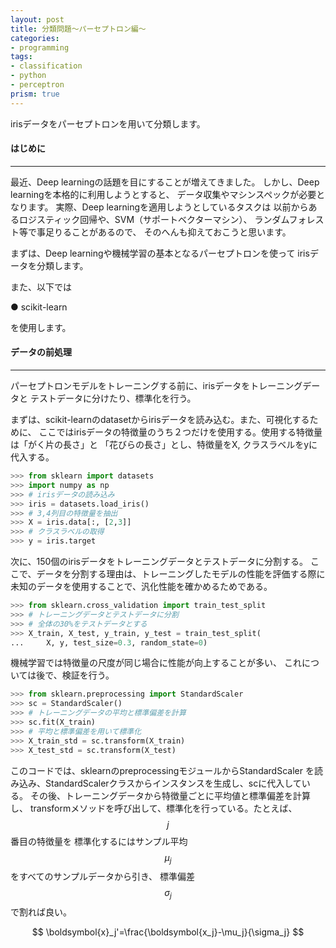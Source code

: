 ```yaml
---
layout: post
title: 分類問題〜パーセプトロン編〜
categories:
- programming
tags:
- classification
- python
- perceptron
prism: true
---
```

irisデータをパーセプトロンを用いて分類します。

#### はじめに
---
最近、Deep learningの話題を目にすることが増えてきました。
しかし、Deep learningを本格的に利用しようとすると、
データ収集やマシンスペックが必要となります。
実際、Deep learningを適用しようとしているタスクは
以前からあるロジスティック回帰や、SVM（サポートベクターマシン）、
ランダムフォレスト等で事足りることがあるので、
そのへんも抑えておこうと思います。

まずは、Deep learningや機械学習の基本となるパーセプトロンを使って
irisデータを分類します。

また、以下では

● scikit-learn

を使用します。

#### データの前処理
---
パーセプトロンモデルをトレーニングする前に、irisデータをトレーニングデータと
テストデータに分けたり、標準化を行う。

まずは、scikit-learnのdatasetからirisデータを読み込む。また、可視化するために、
ここではirisデータの特徴量のうち２つだけを使用する。使用する特徴量は「がく片の長さ」と
「花びらの長さ」とし、特徴量をX, クラスラベルをyに代入する。

```python
>>> from sklearn import datasets
>>> import numpy as np
>>> # irisデータの読み込み
>>> iris = datasets.load_iris()
>>> # 3,4列目の特徴量を抽出
>>> X = iris.data[:, [2,3]]
>>> # クラスラベルの取得
>>> y = iris.target
```

次に、150個のirisデータをトレーニングデータとテストデータに分割する。
ここで、データを分割する理由は、トレーニングしたモデルの性能を評価する際に
未知のデータを使用することで、汎化性能を確かめるためである。

```python
>>> from sklearn.cross_validation import train_test_split
>>> # トレーニングデータとテストデータに分割
>>> # 全体の30%をテストデータとする
>>> X_train, X_test, y_train, y_test = train_test_split(
...     X, y, test_size=0.3, random_state=0)
```

機械学習では特徴量の尺度が同じ場合に性能が向上することが多い、
これについては後で、検証を行う。

```python
>>> from sklearn.preprocessing import StandardScaler
>>> sc = StandardScaler()
>>> # トレーニングデータの平均と標準偏差を計算
>>> sc.fit(X_train)
>>> # 平均と標準偏差を用いて標準化
>>> X_train_std = sc.transform(X_train)
>>> X_test_std = sc.transform(X_test)
```

このコードでは、sklearnのpreprocessingモジュールからStandardScaler
を読み込み、StandardScalerクラスからインスタンスを生成し、scに代入している。
その後、トレーニングデータから特徴量ごとに平均値と標準偏差を計算し、
transformメソッドを呼び出して、標準化を行っている。たとえば、$$j$$番目の特徴量を
標準化するにはサンプル平均$$\mu_j$$をすべてのサンプルデータから引き、
標準偏差$$\sigma_j$$で割れば良い。

$$
\boldsymbol{x}_j'=\frac{\boldsymbol{x_j}-\mu_j}{\sigma_j}
$$
